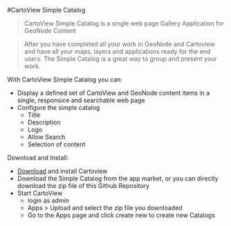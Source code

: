 #CartoView Simple Catalog 

>  CartoView Simple Catalog is a single web page Gallery Application for GeoNode Content

>  After you have completed all your work in GeoNode and Cartoview and have all your maps, layers and applications ready for the end users. The Simple Catalog is a great way to group and present your work.

With CartoView Simple Catalog you can: 
*  Display a defined set of CartoView and GeoNode content items in a single, responsice and searchable web page
*  Configure the simple catalog 
   - Title
   - Description
   - Logo
   - Allow Search
   - Selection of content

Download and Install:
- [Download](http://cartologic.com/cartoview/download/) and install Cartoview 
-  Download the Simple Catalog from the app market, or you can directly download the zip file of this Github Repository
- Start CartoView
    * login as admin
    * Apps > Upload and select the zip file you downloaded
	* Go to the Apps page and click create new to create new Catalogs
